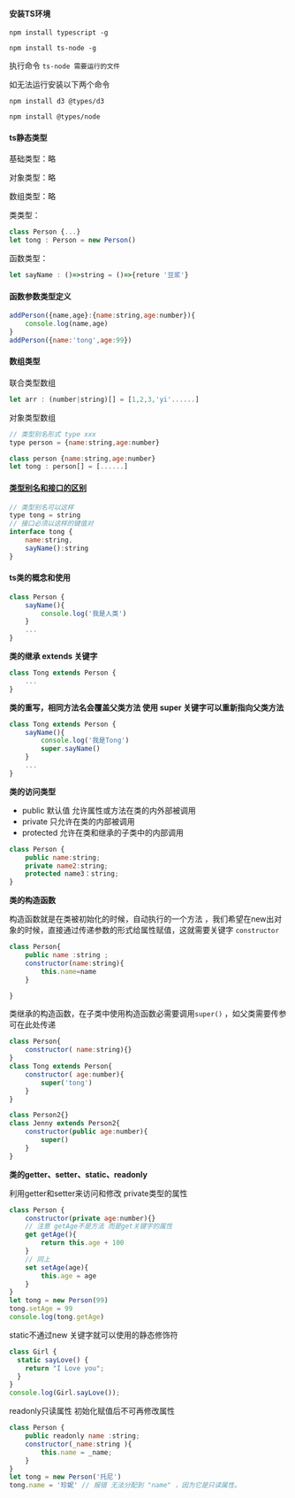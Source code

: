 #### 安装TS环境

`npm install typescript -g`

`npm install ts-node -g`

执行命令 `ts-node 需要运行的文件`

如无法运行安装以下两个命令

`npm install d3 @types/d3 `

`npm install @types/node `



#### ts静态类型

基础类型：略

对象类型：略

数组类型：略

类类型：

```js
class Person {...}
let tong : Person = new Person()
```

函数类型：

```js
let sayName : ()=>string = ()=>{reture '豆浆'}
```





#### 函数参数类型定义

```js
addPerson({name,age}:{name:string,age:number}){
    console.log(name,age)
}
addPerson({name:'tong',age:99})
```

#### 数组类型

联合类型数组

```js
let arr : (number|string)[] = [1,2,3,'yi'......]
```

对象类型数组

```js
// 类型别名形式 type xxx
type person = {name:string,age:number}

class person {name:string,age:number}
let tong : person[] = [......]
```

#### [类型别名和接口的区别](https://www.cnblogs.com/liuzhenwei/p/12530928.html)

```js
// 类型别名可以这样
type tong = string
// 接口必须以这样的键值对
interface tong {
    name:string,
    sayName():string
}
```

#### ts类的概念和使用

```js
class Person {
    sayName(){
        console.log('我是人类')
    }
    ...
}
```

**类的继承 extends 关键字**

```js
class Tong extends Person {
    ...
}
```

**类的重写，相同方法名会覆盖父类方法 使用 super 关键字可以重新指向父类方法**

```js
class Tong extends Person {
    sayName(){
        console.log('我是Tong')
        super.sayName()
    }
    ...
}
```

**类的访问类型**

- public 默认值 允许属性或方法在类的内外部被调用
- private 只允许在类的内部被调用
- protected 允许在类和继承的子类中的内部调用

```js
class Person {
    public name:string;
    private name2:string;
    protected name3：string;
}
```

**类的构造函数**

构造函数就是在类被初始化的时候，自动执行的一个方法 ，我们希望在new出对象的时候，直接通过传递参数的形式给属性赋值，这就需要关键字 `constructor `

```js
class Person{
    public name :string ;
    constructor(name:string){
        this.name=name
    }

}
```

类继承的构造函数，在子类中使用构造函数必需要调用`super()` ，如父类需要传参可在此处传递

```js
class Person{
    constructor( name:string){}
}
class Tong extends Person{
    constructor( age:number){
        super('tong')
    }
}

class Person2{}
class Jenny extends Person2{
    constructor(public age:number){
        super()
    }
}
```



**类的getter、setter、static、readonly**

利用getter和setter来访问和修改 private类型的属性

```js
class Person {
    constructor(private age:number){}
    // 注意 getAge不是方法 而是get关键字的属性
    get getAge(){
        return this.age + 100
    }
    // 同上
    set setAge(age){
        this.age = age
    }
}
let tong = new Person(99)
tong.setAge = 99
console.log(tong.getAge)
```

static不通过new 关键字就可以使用的静态修饰符

```js
class Girl {
  static sayLove() {
    return "I Love you";
  }
}
console.log(Girl.sayLove());
```

readonly只读属性 初始化赋值后不可再修改属性

```js
class Person {
    public readonly name :string;
    constructor(_name:string ){
        this.name = _name;
    }
}
let tong = new Person('托尼')
tong.name = '珍妮' // 报错 无法分配到 "name" ，因为它是只读属性。 
```

